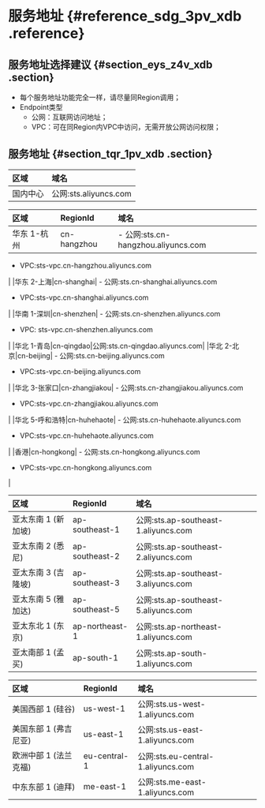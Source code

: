 # 服务地址 {#reference_sdg_3pv_xdb .reference}

## 服务地址选择建议 {#section_eys_z4v_xdb .section}

-   每个服务地址功能完全一样，请尽量同Region调用；
-   Endpoint类型
    -   公网：互联网访问地址；
    -   VPC：可在同Region内VPC中访问，无需开放公网访问权限；

## 服务地址 {#section_tqr_1pv_xdb .section}

|区域|域名|
|:-|:-|
|国内中心|公网:sts.aliyuncs.com|

|区域|RegionId|域名|
|:-|:-------|:-|
|华东 1-杭州|cn-hangzhou| -   公网:sts.cn-hangzhou.aliyuncs.com
-   VPC:sts-vpc.cn-hangzhou.aliyuncs.com

 |
|华东 2-上海|cn-shanghai| -   公网:sts.cn-shanghai.aliyuncs.com
-   VPC:sts-vpc.cn-shanghai.aliyuncs.com

 |
|华南 1-深圳|cn-shenzhen| -   公网:sts.cn-shenzhen.aliyuncs.com
-   VPC: sts-vpc.cn-shenzhen.aliyuncs.com

 |
|华北 1-青岛|cn-qingdao|公网:sts.cn-qingdao.aliyuncs.com|
|华北 2-北京|cn-beijing| -   公网:sts.cn-beijing.aliyuncs.com
-   VPC:sts-vpc.cn-beijing.aliyuncs.com

 |
|华北 3-张家口|cn-zhangjiakou| -   公网:sts.cn-zhangjiakou.aliyuncs.com
-   VPC:sts-vpc.cn-zhangjiakou.aliyuncs.com

 |
|华北 5-呼和浩特|cn-huhehaote| -   公网:sts.cn-huhehaote.aliyuncs.com
-   VPC:sts-vpc.cn-huhehaote.aliyuncs.com

 |
|香港|cn-hongkong| -   公网:sts.cn-hongkong.aliyuncs.com
-   VPC:sts-vpc.cn-hongkong.aliyuncs.com

 |

|区域|RegionId|域名|
|:-|:-------|:-|
|亚太东南 1 \(新加坡\)|ap-southeast-1|公网:sts.ap-southeast-1.aliyuncs.com|
|亚太东南 2 \(悉尼\)|ap-southeast-2|公网:sts.ap-southeast-2.aliyuncs.com|
|亚太东南 3 \(吉隆坡\)|ap-southeast-3|公网:sts.ap-southeast-3.aliyuncs.com|
|亚太东南 5 \(雅加达\)|ap-southeast-5|公网:sts.ap-southeast-5.aliyuncs.com|
|亚太东北 1 \(东京\)|ap-northeast-1|公网:sts.ap-northeast-1.aliyuncs.com|
|亚太南部 1 \(孟买\)|ap-south-1|公网:sts.ap-south-1.aliyuncs.com|

|区域|RegionId|域名|
|:-|:-------|:-|
|美国西部 1 \(硅谷\)|us-west-1|公网:sts.us-west-1.aliyuncs.com|
|美国东部 1 \(弗吉尼亚\)|us-east-1|公网:sts.us-east-1.aliyuncs.com|
|欧洲中部 1 \(法兰克福\)|eu-central-1|公网:sts.eu-central-1.aliyuncs.com|
|中东东部 1 \(迪拜\)|me-east-1|公网:sts.me-east-1.aliyuncs.com|

